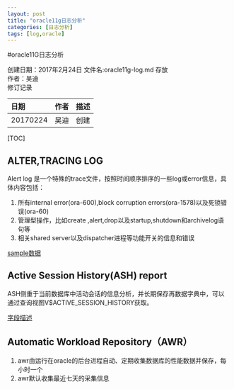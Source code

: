 ```yaml
---
layout: post
title: "oracle11g日志分析"
categories: [日志分析]
tags: [log,oracle]
---
```


#oracle11G日志分析

创建日期：2017年2月24日
文件名:oracle11g-log.md
存放	
作者：吴迪	
修订记录

|日期	|作者|	描述|
|:---|:---|:----|
|20170224|吴迪  |创建     |
		

[TOC]

## ALTER,TRACING LOG
Alert log 是一个特殊的trace文件，按照时间顺序排序的一些log或error信息，具体内容包括：
1. 所有internal error(ora-600),block corruption errors(ora-1578)以及死锁错误(ora-60)
2. 管理型操作，比如create ,alert,drop以及startup,shutdown和archivelog语句等
3. 相关shared server以及dispatcher进程等功能开关的信息和错误

[sample数据](/attach/oracle11g/alert_TEST.log)


## Active Session History(ASH) report 
ASH侧重于当前数据库中活动会话的信息分析，并长期保存再数据字典中，可以通过查询视图V$ACTIVE_SESSION_HISTORY获取。

[字段描述](https://docs.oracle.com/cd/B19306_01/server.102/b14237/dynviews_1007.htm#REFRN30299)

## Automatic Workload Repository（AWR）
1. awr由运行在oracle的后台进程自动、定期收集数据库的性能数据并保存，每小时一个
2. awr默认收集最近七天的采集信息

